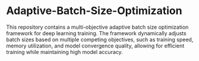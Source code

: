 # Adaptive-Batch-Size-Optimization
This repository contains a multi-objective adaptive batch size optimization framework for deep learning training. The framework dynamically adjusts batch sizes based on multiple competing objectives, such as training speed, memory utilization, and model convergence quality, allowing for efficient training while maintaining high model accuracy.
